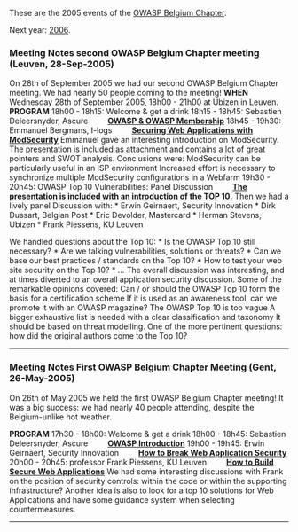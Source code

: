 <noinclude> These are the 2005 events of the [OWASP Belgium
Chapter](Belgium "wikilink").

Next year: [2006](Belgium_Events_2006 "wikilink"). </noinclude>

### Meeting Notes second OWASP Belgium Chapter meeting (Leuven, 28-Sep-2005)

On 28th of September 2005 we had our second OWASP Belgium Chapter
meeting. We had nearly 50 people coming to the meeting\!
**WHEN**
Wednesday 28th of September 2005, 18h00 - 21h00 at Ubizen in Leuven.
**PROGRAM**
18h00 - 18h15: Welcome & get a drink
18h15 - 18h45: Sebastien Deleersnyder, Ascure
        **[OWASP & OWASP
Membership](http://www.owasp.org/index.php/Image:OWASP_Belgium_Chapter_Meeting_-_Leuven_-_28_Sep_2005_-_1_OWASP_and_OWASP_Membership.ppt)**
18h45 - 19h30: Emmanuel Bergmans, I-logs
        **[Securing Web Applications with
ModSecurity](http://www.owasp.org/index.php/Image:OWASP_Belgium_Chapter_Meeting_-_Leuven_-_28_Sep_2005_-_2_Securing_Web_Applications_with_ModSecurity.ppt)**
Emmanuel gave an interesting introduction on ModSecurity.
The presentation is included as attachment and contains a lot of great
pointers and SWOT analysis.
Conclusions were:
ModSecurity can be particularly useful in an ISP environment
Increased effort is necessary to synchronize multiple ModSecurity
configurations in a Webfarm
19h30 - 20h45:
OWASP Top 10 Vulnerabilities: Panel Discussion
        **[The presentation is included with an introduction of the
TOP 10.](http://www.owasp.org/index.php/Image:OWASP_Belgium_Chapter_Meeting_-_Leuven_-_28_Sep_2005_-_3_OWASP_Top_10_-_Panel.ppt)**
Then we had a lively panel Discussion with:
\* Erwin Geirnaert, Security Innovation
\* Dirk Dussart, Belgian Post
\* Eric Devolder, Mastercard
\* Herman Stevens, Ubizen
\* Frank Piessens, KU Leuven

We handled questions about the Top 10:
\* Is the OWASP Top 10 still necessary?
\* Are we talking vulnerabilities, solutions or threats?
\* Can we base our best practices / standards on the Top 10?
\* How to test your web site security on the Top 10?
\* …
The overall discussion was interesting, and at times diverted to an
overall application security discussion.
Some of the remarkable opinions covered:
Can / or should the OWASP Top 10 form the basis for a certification
scheme
If it is used as an awareness tool, can we promote it with an OWASP
magazine?
The OWASP Top 10 is too vague
A bigger exhaustive list is needed with a clear classification and
taxonomy
It should be based on threat modelling.
One of the more pertinent questions: how did the original authors come
to the Top 10?

-----

### Meeting Notes First OWASP Belgium Chapter Meeting (Gent, 26-May-2005)

On 26th of May 2005 we held the first OWASP Belgium Chapter meeting\!
It was a big success: we had nearly 40 people attending, despite the
Belgium-unlike hot weather.

**PROGRAM**
17h30 - 18h00: Welcome & get a drink
18h00 - 18h45: Sebastien Deleersnyder, Ascure
        **[OWASP
Introduction](http://www.owasp.org/index.php/Image:First_OWASP_Belgium_Chapter_Meeting_-_Gent_-_26_May_2005_-_I_OWASP_Introduction.ppt)**
19h00 - 19h45: Erwin Geirnaert, Security Innovation
        **[How to Break Web Application
Security](http://www.owasp.org/index.php/Image:First_OWASP_Belgium_Chapter_Meeting_-_Gent_-_26_May_2005_-_II_How_to_Break_Web_Application_Security.ppt)**
20h00 - 20h45: professor Frank Piessens, KU Leuven
        **[How to Build Secure Web
Applications](http://www.owasp.org/index.php/Image:First_OWASP_Belgium_Chapter_Meeting_-_Gent_-_26_May_2005_-_III_How_to_Build_Secure_Web_Applications.ppt)**
We had some interesting discussions with Frank on the position of
security controls: within the code or within the supporting
infrastructure?
Another idea is also to look for a top 10 solutions for Web Applications
and have some guidance system when selecting countermeasures.

-----
